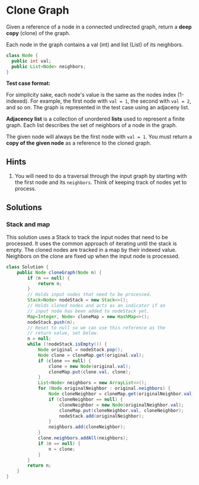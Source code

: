 # Clone Graph

Given a reference of a node in a connected undirected graph, return a
**deep copy** (clone) of the graph.

Each node in the graph contains a val (int) and list (List<Node>) of its
neighbors.

```java
class Node {
  public int val;
  public List<Node> neighbors;
}
```

**Test case format:**

For simplicity sake, each node's value is the same as the nodes index
(1-indexed). For example, the first node with `val = 1`, the second
with `val = 2`, and so on. The graph is represented in the test case
using an adjaceny list.

**Adjacency list** is a collection of unordered **lists** used to
represent a finite graph. Each list describes the set of neighbors of
a node in the graph.

The given node will always be the first node with `val = 1`. You must
return a **copy of the given node** as a reference to the cloned graph.

## Hints

1. You will need to do a traversal through the input graph by starting
   with the first node and its `neighbors`. Think of keeping track of
   nodes yet to process.

## Solutions

### Stack and map

This solution uses a Stack to track the input nodes that need to be processed.
It uses the common approach of iterating until the stack is empty. The cloned
nodes are tracked in a map by their indexed value. Neighbors on the clone are
fixed up when the input node is processed.

```java
class Solution {
    public Node cloneGraph(Node n) {
        if (n == null) {
            return n;
        }
        // Holds input nodes that need to be processed.
        Stack<Node> nodeStack = new Stack<>();
        // Holds cloned nodes and acts as an indicator if an
        // input node has been added to nodeStack yet.
        Map<Integer, Node> cloneMap = new HashMap<>();
        nodeStack.push(n);
        // Reset to null so we can use this reference as the
        // return value, set below.
        n = null;
        while (!nodeStack.isEmpty()) {
            Node original = nodeStack.pop();
            Node clone = cloneMap.get(original.val);
            if (clone == null) {
                clone = new Node(original.val);
                cloneMap.put(clone.val, clone);
            }
            List<Node> neighbors = new ArrayList<>();
            for (Node originalNeighbor : original.neighbors) {
                Node cloneNeighbor = cloneMap.get(originalNeighbor.val);
                if (cloneNeighbor == null) {
                    cloneNeighbor = new Node(originalNeighbor.val);
                    cloneMap.put(cloneNeighbor.val, cloneNeighbor);
                    nodeStack.add(originalNeighbor);
                }
                neighbors.add(cloneNeighbor);
            }
            clone.neighbors.addAll(neighbors);
            if (n == null) {
                n = clone;
            }
        }
        return n;
    }
}
```
